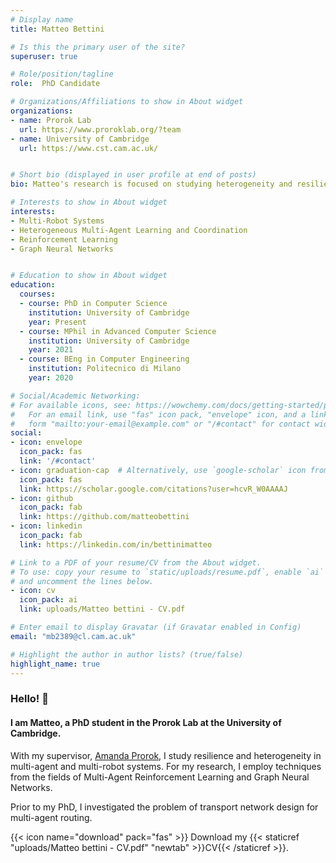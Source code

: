 ```yaml
---
# Display name
title: Matteo Bettini

# Is this the primary user of the site?
superuser: true

# Role/position/tagline
role:  PhD Candidate

# Organizations/Affiliations to show in About widget
organizations:
- name: Prorok Lab
  url: https://www.proroklab.org/?team
- name: University of Cambridge
  url: https://www.cst.cam.ac.uk/


# Short bio (displayed in user profile at end of posts)
bio: Matteo's research is focused on studying heterogeneity and resilience in multi-agent and multi-robot systems. 

# Interests to show in About widget
interests:
- Multi-Robot Systems
- Heterogeneous Multi-Agent Learning and Coordination
- Reinforcement Learning
- Graph Neural Networks


# Education to show in About widget
education:
  courses:
  - course: PhD in Computer Science
    institution: University of Cambridge
    year: Present
  - course: MPhil in Advanced Computer Science
    institution: University of Cambridge
    year: 2021
  - course: BEng in Computer Engineering
    institution: Politecnico di Milano
    year: 2020

# Social/Academic Networking:
# For available icons, see: https://wowchemy.com/docs/getting-started/page-builder/#icons
#   For an email link, use "fas" icon pack, "envelope" icon, and a link in the
#   form "mailto:your-email@example.com" or "/#contact" for contact widget.
social:
- icon: envelope
  icon_pack: fas
  link: '/#contact'
- icon: graduation-cap  # Alternatively, use `google-scholar` icon from `ai` icon pack
  icon_pack: fas
  link: https://scholar.google.com/citations?user=hcvR_W0AAAAJ
- icon: github
  icon_pack: fab
  link: https://github.com/matteobettini
- icon: linkedin
  icon_pack: fab
  link: https://linkedin.com/in/bettinimatteo

# Link to a PDF of your resume/CV from the About widget.
# To use: copy your resume to `static/uploads/resume.pdf`, enable `ai` icons in `params.toml`,
# and uncomment the lines below.
- icon: cv
  icon_pack: ai
  link: uploads/Matteo bettini - CV.pdf

# Enter email to display Gravatar (if Gravatar enabled in Config)
email: "mb2389@cl.cam.ac.uk"

# Highlight the author in author lists? (true/false)
highlight_name: true
---
```



### Hello! :wave:
#### I am Matteo, a PhD student in the Prorok Lab at the University of Cambridge.

With my supervisor, [Amanda Prorok](https://www.proroklab.org/), I study resilience and heterogeneity in multi-agent and multi-robot systems. For my research, I employ techniques from the fields of Multi-Agent Reinforcement Learning and Graph Neural Networks.

Prior to my PhD, I investigated the problem of transport network design for multi-agent routing.


{{< icon name="download" pack="fas" >}} Download my {{< staticref "uploads/Matteo bettini - CV.pdf" "newtab" >}}CV{{< /staticref >}}. 
